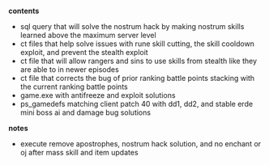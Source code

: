 **contents**
* sql query that will solve the nostrum hack by making nostrum skills learned above the maximum server level
* ct files that help solve issues with rune skill cutting, the skill cooldown exploit, and prevent the stealth exploit
* ct file that will allow rangers and sins to use skills from stealth like they are able to in newer episodes
* ct file that corrects the bug of prior ranking battle points stacking with the current ranking battle points
* game.exe with antifreeze and exploit solutions
* ps_gamedefs matching client patch 40 with dd1, dd2, and stable erde mini boss ai and damage bug solutions

**notes**
* execute remove apostrophes, nostrum hack solution, and no enchant or oj after mass skill and item updates
